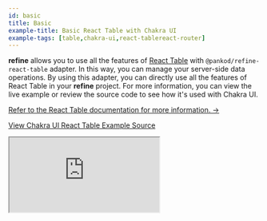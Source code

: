 ```yaml
---
id: basic
title: Basic
example-title: Basic React Table with Chakra UI
example-tags: [table,chakra-ui,react-tablereact-router]
---
```


**refine** allows you to use all the features of [React Table](https://react-table.tanstack.com/) with `@pankod/refine-react-table` adapter. In this way, you can manage your server-side data operations. By using this adapter, you can directly use all the features of React Table in your **refine** project. For more information, you can view the live example or review the source code to see how it's used with Chakra UI.

[Refer to the React Table documentation for more information. →](/docs/packages/documentation/react-table/)

[View Chakra UI React Table Example Source](https://github.com/refinedev/refine/tree/master/examples/table-react-table-basic)

<iframe loading="lazy" src="https://stackblitz.com/github/refinedev/refine/tree/master/examples/table/chakra-ui/basic/?embed=1&view=preview&theme=dark&preset=node&ctl=1"
    style={{width: "100%", height:"80vh", border: "0px", borderRadius: "8px", overflow:"hidden"}}
    title="chakra-ui-basic-react-table-example"
></iframe>
